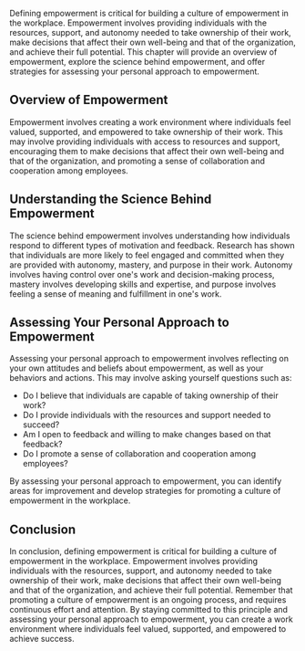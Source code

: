 
Defining empowerment is critical for building a culture of empowerment in the workplace. Empowerment involves providing individuals with the resources, support, and autonomy needed to take ownership of their work, make decisions that affect their own well-being and that of the organization, and achieve their full potential. This chapter will provide an overview of empowerment, explore the science behind empowerment, and offer strategies for assessing your personal approach to empowerment.

Overview of Empowerment
-----------------------

Empowerment involves creating a work environment where individuals feel valued, supported, and empowered to take ownership of their work. This may involve providing individuals with access to resources and support, encouraging them to make decisions that affect their own well-being and that of the organization, and promoting a sense of collaboration and cooperation among employees.

Understanding the Science Behind Empowerment
--------------------------------------------

The science behind empowerment involves understanding how individuals respond to different types of motivation and feedback. Research has shown that individuals are more likely to feel engaged and committed when they are provided with autonomy, mastery, and purpose in their work. Autonomy involves having control over one's work and decision-making process, mastery involves developing skills and expertise, and purpose involves feeling a sense of meaning and fulfillment in one's work.

Assessing Your Personal Approach to Empowerment
-----------------------------------------------

Assessing your personal approach to empowerment involves reflecting on your own attitudes and beliefs about empowerment, as well as your behaviors and actions. This may involve asking yourself questions such as:

* Do I believe that individuals are capable of taking ownership of their work?
* Do I provide individuals with the resources and support needed to succeed?
* Am I open to feedback and willing to make changes based on that feedback?
* Do I promote a sense of collaboration and cooperation among employees?

By assessing your personal approach to empowerment, you can identify areas for improvement and develop strategies for promoting a culture of empowerment in the workplace.

Conclusion
----------

In conclusion, defining empowerment is critical for building a culture of empowerment in the workplace. Empowerment involves providing individuals with the resources, support, and autonomy needed to take ownership of their work, make decisions that affect their own well-being and that of the organization, and achieve their full potential. Remember that promoting a culture of empowerment is an ongoing process, and requires continuous effort and attention. By staying committed to this principle and assessing your personal approach to empowerment, you can create a work environment where individuals feel valued, supported, and empowered to achieve success.
